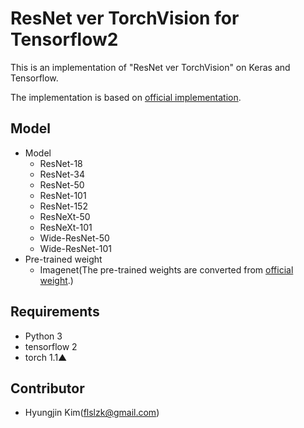 # ResNet ver TorchVision for Tensorflow2

This is an implementation of "ResNet ver TorchVision" on Keras and Tensorflow.

The implementation is based on [official implementation](https://github.com/pytorch/vision/blob/main/torchvision/models/resnet.py).

## Model

- Model
  * ResNet-18
  * ResNet-34
  * ResNet-50
  * ResNet-101
  * ResNet-152
  * ResNeXt-50
  * ResNeXt-101
  * Wide-ResNet-50
  * Wide-ResNet-101
- Pre-trained weight
  * Imagenet(The pre-trained weights are converted from [official weight](https://github.com/pytorch/vision/blob/main/torchvision/models/resnet.py).)

## Requirements

- Python 3
- tensorflow 2
- torch 1.1▲
   
## Contributor

 * Hyungjin Kim(flslzk@gmail.com)
